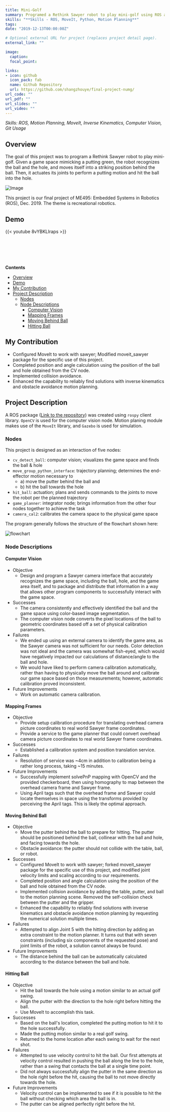 ```yaml
---
title: Mini-Golf
summary: Programed a Rethink Sawyer robot to play mini-golf using ROS and MoveIt. 
skills: "**Skills - ROS, MoveIt, Python, Motion Planning**"
tags:
date: "2019-12-13T00:00:00Z"

# Optional external URL for project (replaces project detail page).
external_link: ""

image:
  caption:
  focal_point:

links:
- icon: github
  icon_pack: fab
  name: Github Repository
  url: https://github.com/shangzhouye/final-project-numg/
url_code: ""
url_pdf: ""
url_slides: ""
url_video: ""
---
```


*Skills: ROS, Motion Planning, MoveIt, Inverse Kinematics, Computer Vision, Git Usage*

## Overview

The goal of this project was to program a Rethink Sawyer robot to play mini-golf. Given a game space mimicking a putting green, the robot recognizes the ball and the hole, and moves itself into a striking position behind the ball. Then, it actuates its joints to perform a putting motion and hit the ball into the hole. 

![Image](https://github.com/shangzhouye/final-project-numg/blob/master/pictures/demo.gif?raw=true)

This project is our final project of ME495: Embedded Systems in Robotics (ROS), Dec. 2019. The theme is recreational robotics.

## Demo

{{< youtube 8vYBKLIraps >}}

<br><br/>
<br><br/>

**Contents**
- [Overview](#overview)
- [Demo](#demo)
- [My Contribution](#my-contribution)
- [Project Description](#project-description)
  - [Nodes](#nodes)
  - [Node Descriptions](#node-descriptions)
    - [Computer Vision](#computer-vision)
    - [Mapping Frames](#mapping-frames)
    - [Moving Behind Ball](#moving-behind-ball)
    - [Hitting Ball](#hitting-ball)

## My Contribution

- Configured MoveIt to work with sawyer; Modified moveit_sawyer package for the specific use of this project.
- Completed position and angle calculation using the position of the ball and hole obtained from the CV node.
- Implemented collision avoidance.
- Enhanced the capability to reliably find solutions with inverse kinematics and obstacle avoidance motion planning.

## Project Description

A ROS package ([Link to the repository](https://github.com/shangzhouye/final-project-numg/)) was created using `rospy` client library. `OpenCV` is used for the computer vision node. Motion planing module makes use of the `MoveIt` library, and `Gazebo` is used for simulation.

### Nodes

This project is designed as an interaction of five nodes:

- `cv_detect_ball`: computer vision; visualizes the game space and finds the ball & hole
- `move_group_python_interface`: trajectory planning; determines the end-effector motion necessary to 
  - a) move the putter behind the ball and 
  - b) hit the ball towards the hole
- `hit_ball`: actuation; plans and sends commands to the joints to move the robot per the planned trajectory
- `game_planner`: integrator node; brings information from the other four nodes together to achieve the task
- `camera_cal2`: calibrates the camera space to the physical game space

The program generally follows the structure of the flowchart shown here:

![flowchart](https://github.com/shangzhouye/final-project-numg/blob/master/pictures/FinalProjectFlowchart.png?raw=true)

### Node Descriptions

#### Computer Vision

- Objective
    - Design and program a Sawyer camera interface that accurately recognizes the game space, including the ball, hole, and the game area itself, and to package and distribute that information in a way that allows other program components to successfully interact with the game space.
- Successes
    - The camera consistently and effectively identified the ball and the game space using color-based image segmentation.
    - The computer vision node converts the pixel locations of the ball to geometric coordinates based off a set of physical calibration parameters.
- Failures
    - We ended up using an external camera to identify the game area, as the Sawyer camera was not sufficient for our needs. Color detection was not ideal and the camera was somewhat fish-eyed, which would have negatively impacted our calculations of distance/angle to the ball and hole.
    - We would have liked to perform camera calibration automatically, rather than having to physically move the ball around and calibrate our game space based on those measurements; however, automatic calibration proved inconsistent.
- Future Improvements
    - Work on automatic camera calibration.

#### Mapping Frames

- Objective
    - Provide setup calibration procedure for translating overhead camera picture coordinates to real world Sawyer frame coordinates.
    - Provide a service to the game planner that could convert overhead camera picture coordinates to real world Sawyer frame coordinates.
- Successes
    - Established a calibration system and position translation service.
- Failures
    - Resolution of service was ~4cm in addition to calibration being a rather long process, taking ~15 minutes.
- Future Improvements
    - Successfully implement solvePnP mapping with OpenCV and the provided checkerboard, then using homography to map between the overhead camera frame and Sawyer frame.
    - Using April tags such that the overhead frame and Sawyer could locate themselves in space using the transforms provided by perceiving the April tags. This is likely the optimal approach.

#### Moving Behind Ball

- Objective
    - Move the putter behind the ball to prepare for hitting. The putter should be positioned behind the ball, collinear with the ball and hole, and facing towards the hole.
    - Obstacle avoidance: the putter should not collide with the table, ball, or robot.
- Successes
    - Configured MoveIt to work with sawyer; forked moveit_sawyer package for the specific use of this project, and modified joint velocity limits and scaling according to our requirements.
    - Completed position and angle calculation using the position of the ball and hole obtained from the CV node.
    - Implemented collision avoidance by adding the table, putter, and ball to the motion planning scene. Removed the self-collision check between the putter and the gripper.
    - Enhanced the capability to reliably find solutions with inverse kinematics and obstacle avoidance motion planning by requesting the numerical solution multiple times.
- Failures
    - Attempted to align Joint 5 with the hitting direction by adding an extra constraint to the motion planner. It turns out that with seven constraints (including six components of the requested pose) and joint limits of the robot, a solution cannot always be found.
- Future Improvements
    - The distance behind the ball can be automatically calculated according to the distance between the ball and hole.

#### Hitting Ball

- Objective
    - Hit the ball towards the hole using a motion similar to an actual golf swing.
    - Align the putter with the direction to the hole right before hitting the ball.
    - Use MoveIt to accomplish this task.
- Successes
    - Based on the ball's location, completed the putting motion to hit it to the hole successfully.
    - Made the putting motion similar to a real golf swing.
    - Returned to the home location after each swing to wait for the next shot.
- Failures
    - Attempted to use velocity control to hit the ball. Our first attempts at velocity control resulted in pushing the ball along the line to the hole, rather than a swing that contacts the ball at a single time point.
    - Did not always successfully align the putter in the same direction as the hole right before the hit, causing the ball to not move directly towards the hole.
- Future Improvements
    - Velocity control can be implemented to see if it is possible to hit the ball without checking which area the ball is in.
    - The putter can be aligned perfectly right before the hit.
